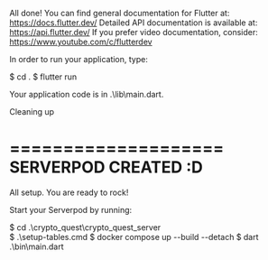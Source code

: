 
All done!
You can find general documentation for Flutter at: https://docs.flutter.dev/
Detailed API documentation is available at: https://api.flutter.dev/
If you prefer video documentation, consider: https://www.youtube.com/c/flutterdev

In order to run your application, type:

  $ cd .
  $ flutter run

Your application code is in .\lib\main.dart.


Cleaning up


====================
SERVERPOD CREATED :D
====================

All setup. You are ready to rock!

Start your Serverpod by running:

  $ cd .\crypto_quest\crypto_quest_server\
  $ .\setup-tables.cmd
  $ docker compose up --build --detach
  $ dart .\bin\main.dart